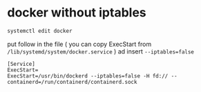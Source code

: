 # docker without iptables

```sh
systemctl edit docker
```

put follow in the file ( you can copy ExecStart from `/lib/systemd/system/docker.service` ) ad insert `--iptables=false`

```
[Service]
ExecStart=
ExecStart=/usr/bin/dockerd --iptables=false -H fd:// --containerd=/run/containerd/containerd.sock
```
